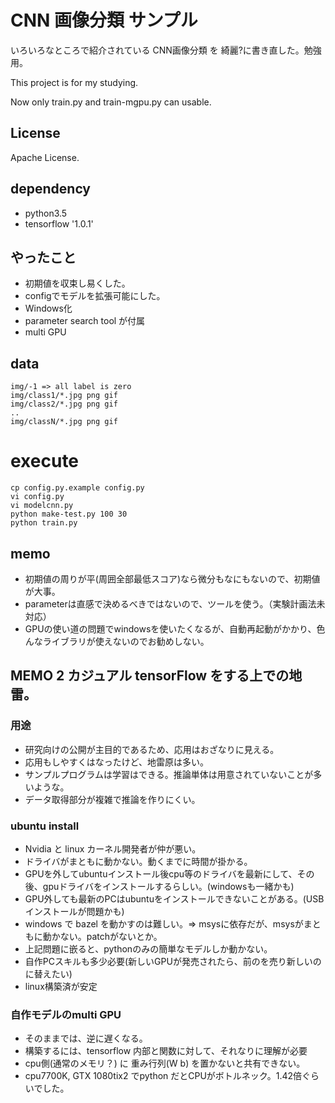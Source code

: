 # CNN 画像分類 サンプル

いろいろなところで紹介されている CNN画像分類 を 綺麗?に書き直した。勉強用。

This project is for my studying.

Now only train.py and train-mgpu.py can usable. 

## License

Apache License.

## dependency

* python3.5
* tensorflow '1.0.1'

## やったこと

* 初期値を収束し易くした。
* configでモデルを拡張可能にした。
* Windows化
* parameter search tool が付属
* multi GPU

## data

```
img/-1 => all label is zero
img/class1/*.jpg png gif
img/class2/*.jpg png gif
..
img/classN/*.jpg png gif
```

# execute

```
cp config.py.example config.py
vi config.py
vi modelcnn.py
python make-test.py 100 30
python train.py
```

## memo

* 初期値の周りが平(周囲全部最低スコア)なら微分もなにもないので、初期値が大事。
* parameterは直感で決めるべきではないので、ツールを使う。（実験計画法未対応）
* GPUの使い道の問題でwindowsを使いたくなるが、自動再起動がかかり、色んなライブラリが使えないのでお勧めしない。

## MEMO 2 カジュアル tensorFlow をする上での地雷。

### 用途

* 研究向けの公開が主目的であるため、応用はおざなりに見える。
* 応用もしやすくはなったけど、地雷原は多い。
* サンプルプログラムは学習はできる。推論単体は用意されていないことが多いような。
* データ取得部分が複雑で推論を作りにくい。

### ubuntu install

* Nvidia と linux カーネル開発者が仲が悪い。
* ドライバがまともに動かない。動くまでに時間が掛かる。
* GPUを外してubuntuインストール後cpu等のドライバを最新にして、その後、gpuドライバをインストールするらしい。(windowsも一緒かも)
* GPU外しても最新のPCはubuntuをインストールできないことがある。(USB インストールが問題かも)
* windows で bazel を動かすのは難しい。=> msysに依存だが、msysがまともに動かない。patchがないとか。
* 上記問題に嵌ると、pythonのみの簡単なモデルしか動かない。
* 自作PCスキルも多少必要(新しいGPUが発売されたら、前のを売り新しいのに替えたい)
* linux構築済が安定

### 自作モデルのmulti GPU

* そのままでは、逆に遅くなる。
* 構築するには、tensorflow 内部と関数に対して、それなりに理解が必要
* cpu側(通常のメモリ？) に 重み行列(W b) を置かないと共有できない。
* cpu7700K, GTX 1080tix2 でpython だとCPUがボトルネック。1.42倍ぐらいでした。
